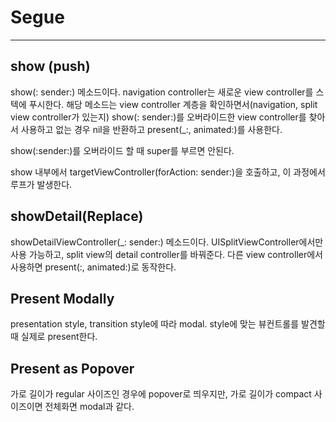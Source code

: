 # Segue

---

## show (push)

show(: sender:) 메소드이다. navigation controller는 새로운 view controller를 스텍에 푸시한다. 해당 메소드는 view controller 계층을 확인하면서(navigation, split view controller가 있는지) show(: sender:)를 오버라이드한 view controller를 찾아서 사용하고 없는 경우 nil을 반환하고 present(_:, animated:)를 사용한다.



show(:sender:)를 오버라이드 할 때 super를 부르면 안된다.

show 내부에서 targetViewController(forAction: sender:)을 호출하고, 이 과정에서 루프가 발생한다.



## showDetail(Replace)

showDetailViewController(_: sender:) 메소드이다. UISplitViewController에서만 사용 가능하고, split view의 detail controller를 바꿔준다. 다른 view controller에서 사용하면 present(:, animated:)로 동작한다.



## Present Modally

presentation style, transition style에 따라 modal. style에 맞는 뷰컨트롤를 발견할 때 실제로 present한다.



## Present as Popover

가로 길이가 regular 사이즈인 경우에 popover로 띄우지만, 가로 길이가 compact 사이즈이면 전체화면 modal과 같다.